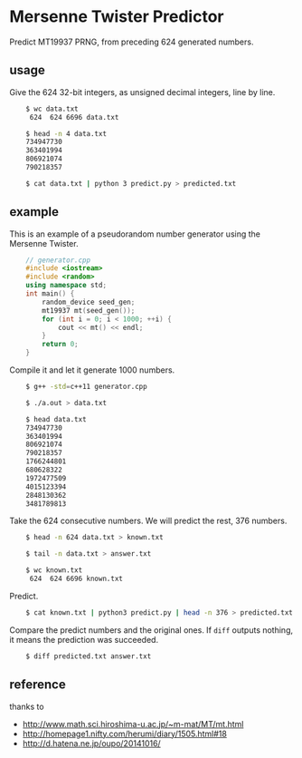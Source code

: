# Mersenne Twister Predictor

Predict MT19937 PRNG, from preceding 624 generated numbers.

## usage

Give the 624 32-bit integers, as unsigned decimal integers, line by line.

``` sh
    $ wc data.txt
     624  624 6696 data.txt

    $ head -n 4 data.txt
    734947730
    363401994
    806921074
    790218357

    $ cat data.txt | python 3 predict.py > predicted.txt
```

## example

This is an example of a pseudorandom number generator using the Mersenne Twister.

``` c++
    // generator.cpp
    #include <iostream>
    #include <random>
    using namespace std;
    int main() {
        random_device seed_gen;
        mt19937 mt(seed_gen());
        for (int i = 0; i < 1000; ++i) {
            cout << mt() << endl;
        }
        return 0;
    }
```

Compile it and let it generate 1000 numbers.

``` sh
    $ g++ -std=c++11 generator.cpp

    $ ./a.out > data.txt

    $ head data.txt
    734947730
    363401994
    806921074
    790218357
    1766244801
    680628322
    1972477509
    4015123394
    2848130362
    3481789813
```

Take the 624 consecutive numbers.  We will predict the rest, 376 numbers.

``` sh
    $ head -n 624 data.txt > known.txt

    $ tail -n data.txt > answer.txt

    $ wc known.txt
     624  624 6696 known.txt
```

Predict.

``` sh
    $ cat known.txt | python3 predict.py | head -n 376 > predicted.txt
```

Compare the predict numbers and the original ones.
If `diff` outputs nothing, it means the prediction was succeeded.

``` sh
    $ diff predicted.txt answer.txt
```

## reference

thanks to

-   <http://www.math.sci.hiroshima-u.ac.jp/~m-mat/MT/mt.html>
-   <http://homepage1.nifty.com/herumi/diary/1505.html#18>
-   <http://d.hatena.ne.jp/oupo/20141016/>
